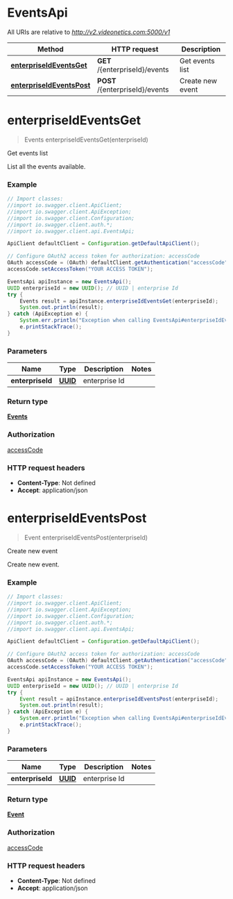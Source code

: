 # EventsApi

All URIs are relative to *http://v2.videonetics.com:5000/v1*

Method | HTTP request | Description
------------- | ------------- | -------------
[**enterpriseIdEventsGet**](EventsApi.md#enterpriseIdEventsGet) | **GET** /{enterpriseId}/events | Get events list
[**enterpriseIdEventsPost**](EventsApi.md#enterpriseIdEventsPost) | **POST** /{enterpriseId}/events | Create new event

<a name="enterpriseIdEventsGet"></a>
# **enterpriseIdEventsGet**
> Events enterpriseIdEventsGet(enterpriseId)

Get events list

List all the events available.

### Example
```java
// Import classes:
//import io.swagger.client.ApiClient;
//import io.swagger.client.ApiException;
//import io.swagger.client.Configuration;
//import io.swagger.client.auth.*;
//import io.swagger.client.api.EventsApi;

ApiClient defaultClient = Configuration.getDefaultApiClient();

// Configure OAuth2 access token for authorization: accessCode
OAuth accessCode = (OAuth) defaultClient.getAuthentication("accessCode");
accessCode.setAccessToken("YOUR ACCESS TOKEN");

EventsApi apiInstance = new EventsApi();
UUID enterpriseId = new UUID(); // UUID | enterprise Id
try {
    Events result = apiInstance.enterpriseIdEventsGet(enterpriseId);
    System.out.println(result);
} catch (ApiException e) {
    System.err.println("Exception when calling EventsApi#enterpriseIdEventsGet");
    e.printStackTrace();
}
```

### Parameters

Name | Type | Description  | Notes
------------- | ------------- | ------------- | -------------
 **enterpriseId** | [**UUID**](.md)| enterprise Id |

### Return type

[**Events**](Events.md)

### Authorization

[accessCode](../README.md#accessCode)

### HTTP request headers

 - **Content-Type**: Not defined
 - **Accept**: application/json

<a name="enterpriseIdEventsPost"></a>
# **enterpriseIdEventsPost**
> Event enterpriseIdEventsPost(enterpriseId)

Create new event

Create new event.

### Example
```java
// Import classes:
//import io.swagger.client.ApiClient;
//import io.swagger.client.ApiException;
//import io.swagger.client.Configuration;
//import io.swagger.client.auth.*;
//import io.swagger.client.api.EventsApi;

ApiClient defaultClient = Configuration.getDefaultApiClient();

// Configure OAuth2 access token for authorization: accessCode
OAuth accessCode = (OAuth) defaultClient.getAuthentication("accessCode");
accessCode.setAccessToken("YOUR ACCESS TOKEN");

EventsApi apiInstance = new EventsApi();
UUID enterpriseId = new UUID(); // UUID | enterprise Id
try {
    Event result = apiInstance.enterpriseIdEventsPost(enterpriseId);
    System.out.println(result);
} catch (ApiException e) {
    System.err.println("Exception when calling EventsApi#enterpriseIdEventsPost");
    e.printStackTrace();
}
```

### Parameters

Name | Type | Description  | Notes
------------- | ------------- | ------------- | -------------
 **enterpriseId** | [**UUID**](.md)| enterprise Id |

### Return type

[**Event**](Event.md)

### Authorization

[accessCode](../README.md#accessCode)

### HTTP request headers

 - **Content-Type**: Not defined
 - **Accept**: application/json

